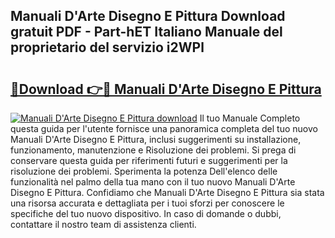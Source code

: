 ## Manuali D'Arte Disegno E Pittura Download gratuit PDF - Part-hET Italiano Manuale del proprietario del servizio i2WPl

# <h2><a href="http://df9cqxv.blite.top/?on=Manuali+D%27Arte+Disegno+E+Pittura">🔗Download 👉🔴 Manuali D'Arte Disegno E Pittura</a></h2>

[![Manuali D'Arte Disegno E Pittura download](https://i.imgur.com/lujVjoI.png)](http://df9cqxv.blite.top/?on=Manuali+D%27Arte+Disegno+E+Pittura)
Il tuo Manuale Completo questa guida per l'utente fornisce una panoramica completa del tuo nuovo Manuali D'Arte Disegno E Pittura, inclusi suggerimenti su installazione, funzionamento, manutenzione e Risoluzione dei problemi. Si prega di conservare questa guida per riferimenti futuri e suggerimenti per la risoluzione dei problemi. Sperimenta la potenza Dell'elenco delle funzionalità nel palmo della tua mano con il tuo nuovo Manuali D'Arte Disegno E Pittura. Confidiamo che Manuali D'Arte Disegno E Pittura sia stata una risorsa accurata e dettagliata per i tuoi sforzi per conoscere le specifiche del tuo nuovo dispositivo. In caso di domande o dubbi, contattare il nostro team di assistenza clienti.
